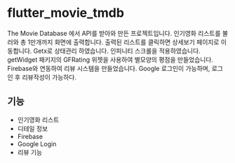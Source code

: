 # flutter_movie_tmdb

The Movie Database 에서 API를 받아와 만든 프로젝트입니다.
인기영화 리스트를 불러와 총 1만개까지 화면에 출력합니다.
출력된 리스트를 클릭하면 상세보기 페이지로 이동합니다.
Getx로 상태관리 하였습니다.
인피니티 스크롤을 적용하였습니다.
getWidget 패키지의 GFRating 위젯을 사용하여 별모양의 평점을 만들었습니다.
Firebase와 연동하여 리뷰 시스템을 만들었습니다.
Google 로그인이 가능하며, 로그인 후 리뷰작성이 가능하다.

## 기능

* 인기영화 리스트
* 디테일 정보
* Firebase
* Google Login
* 리뷰 기능


